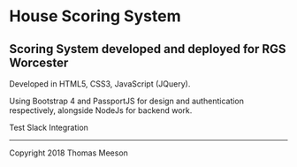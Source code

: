 # House Scoring System

## Scoring System developed and deployed for RGS Worcester

Developed in HTML5, CSS3, JavaScript (JQuery).

Using Bootstrap 4 and PassportJS for design and authentication respectively, alongside NodeJs for backend work.

Test Slack Integration
***

Copyright 2018 Thomas Meeson
